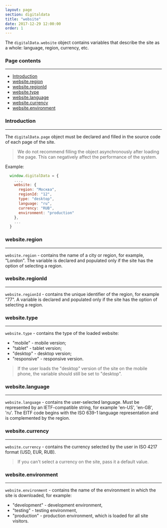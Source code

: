 ```yaml
---
layout: page
section: digitaldata
title: "website"
date: 2017-12-29 12:00:00
order: 1
---
```


The `digitalData.website` object contains variables that describe the site as a whole: language, region, currency, etc.

### Page contents
------
<ul class="page-navigation">
  <li><a href="#0">Introduction</a></li>
  <li><a href="#1">website.region</a></li>
  <li><a href="#2">website.regionId</a></li>
  <li><a href="#3">website.type</a></li>
  <li><a href="#4">website.language</a></li>
  <li><a href="#5">website.currency</a></li>
  <li><a href="#6">website.environment</a></li>
</ul>


### <a name="0"></a>Introduction
------
The `digitalData.page` object must be declared and filled in the source code of each page of the site.

> We do not recommend filling the object asynchronously after loading the page. This can negatively affect the performance of the system.

Example:
```javascript
  window.digitalData = {
    ...,
    website: {
      region: "Москва",
      regionId: "12",
      type: "desktop",
      language: "ru",
      currency: "RUB",
      environment: "production"
    },
    ...
  }
```

### <a name="1"></a>website.region
------
`website.region` - contains the name of a city or region, for example, "London". The variable is declared and populated only if the site has the option of selecting a region.

### <a name="2"></a>website.regionId
------
`website.regionId` - contains the unique identifier of the region, for example "77". A variable is declared and populated only if the site has the option of selecting a region.

### <a name="3"></a>website.type
------
`website.type` - contains the type of the loaded website:
 - "mobile" - mobile version;
 - "tablet" - tablet version;
 - "desktop" - desktop version;
 - "responsive" - responsive version.

>If the user loads the "desktop" version of the site on the mobile phone, the variable should still be set to "desktop".

### <a name="4"></a>website.language
------
`website.language` - contains the user-selected language. Must be represented by an IETF-compatible string, for example 'en-US', 'en-GB', 'ru'. The EITF code begins with the ISO 639-1 language representation and is complemented by the region.

### <a name="5"></a>website.currency
------
`website.currency` - contains the currency selected by the user in ISO 4217 format (USD, EUR, RUB).
>If you can't select a currency on the site, pass it a default value.

### <a name="6"></a>website.environment
------
`website.environment` - contains the name of the environment in which the site is downloaded, for example: 
 - "development" - development environment, 
 - "testing" - testing environment, 
 - "production" - production environment, which is loaded for all site visitors.